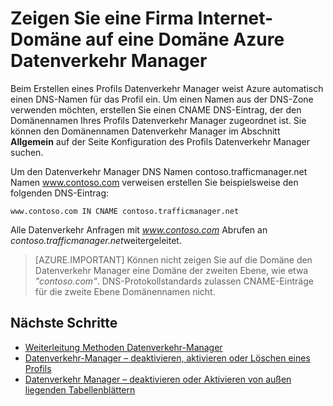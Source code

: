 <properties
    pageTitle="Zeigen Sie eine Firma Internet-Domäne auf einen Domänennamen Datenverkehr Manager | Microsoft Azure"
    description="In diesem Artikel helfen Ihnen die zeigen Sie den Namen Ihres Unternehmens zu einem Domänennamen Datenverkehr-Manager."
    services="traffic-manager"
    documentationCenter=""
    authors="sdwheeler"
    manager="carmonm"
    editor=""
/>
<tags
    ms.service="traffic-manager"
    ms.devlang="na"
    ms.topic="get-started-article"
    ms.tgt_pltfrm="na"
    ms.workload="infrastructure-services"
    ms.date="10/11/2016"
    ms.author="sewhee"
/>

# <a name="point-a-company-internet-domain-to-an-azure-traffic-manager-domain"></a>Zeigen Sie eine Firma Internet-Domäne auf eine Domäne Azure Datenverkehr Manager

Beim Erstellen eines Profils Datenverkehr Manager weist Azure automatisch einen DNS-Namen für das Profil ein. Um einen Namen aus der DNS-Zone verwenden möchten, erstellen Sie einen CNAME DNS-Eintrag, der den Domänennamen Ihres Profils Datenverkehr Manager zugeordnet ist. Sie können den Domänennamen Datenverkehr Manager im Abschnitt **Allgemein** auf der Seite Konfiguration des Profils Datenverkehr Manager suchen.

Um den Datenverkehr Manager DNS Namen contoso.trafficmanager.net Namen www.contoso.com verweisen erstellen Sie beispielsweise den folgenden DNS-Eintrag:

    www.contoso.com IN CNAME contoso.trafficmanager.net

Alle Datenverkehr Anfragen mit *www.contoso.com* Abrufen an *contoso.trafficmanager.net*weitergeleitet.

>[AZURE.IMPORTANT] Können nicht zeigen Sie auf die Domäne den Datenverkehr Manager eine Domäne der zweiten Ebene, wie etwa *"contoso.com"*. DNS-Protokollstandards zulassen CNAME-Einträge für die zweite Ebene Domänennamen nicht.

## <a name="next-steps"></a>Nächste Schritte

- [Weiterleitung Methoden Datenverkehr-Manager](traffic-manager-routing-methods.md)
- [Datenverkehr-Manager – deaktivieren, aktivieren oder Löschen eines Profils](disable-enable-or-delete-a-profile.md)
- [Datenverkehr Manager – deaktivieren oder Aktivieren von außen liegenden Tabellenblättern](disable-or-enable-an-endpoint.md)
